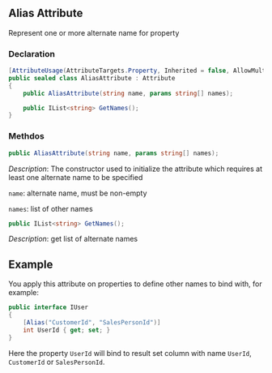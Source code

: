 ## Alias Attribute

Represent one or more alternate name for property

### Declaration
```csharp
[AttributeUsage(AttributeTargets.Property, Inherited = false, AllowMultiple = false)]
public sealed class AliasAttribute : Attribute
{
    public AliasAttribute(string name, params string[] names);

    public IList<string> GetNames();
}
```

### Methdos
```csharp
public AliasAttribute(string name, params string[] names);
```
*Description*: The constructor used to initialize the attribute which requires at least one alternate name to be specified

`name`: alternate name, must be non-empty

`names`: list of other names

```csharp
public IList<string> GetNames();
```
*Description*: get list of alternate names

## Example

You apply this attribute on properties to define other names to bind with, for example:
```csharp
public interface IUser
{
    [Alias("CustomerId", "SalesPersonId")]
    int UserId { get; set; }
}
```
Here the property `UserId` will bind to result set column with name `UserId`, `CustomerId` or `SalesPersonId`.
